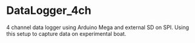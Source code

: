 # DataLogger_4ch
4 channel data logger using Arduino Mega and external SD on SPI. Using this setup to capture data on experimental boat.
